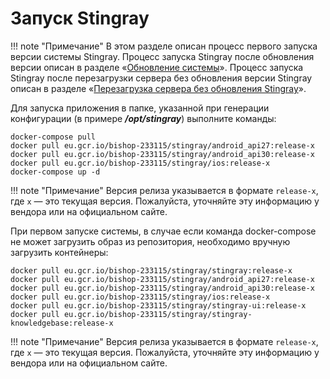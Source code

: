 # Запуск Stingray

!!! note "Примечание"
    В этом разделе описан процесс первого запуска версии системы Stingray. Процесс запуска Stingray после обновления версии описан в разделе «[Обновление системы]()». Процесс запуска Stingray после перезагрузки сервера без обновления версии Stingray описан в разделе «[Перезагрузка сервера без обновления Stingray]()».

Для запуска приложения в папке, указанной при генерации конфигурации (в примере ***/opt/stingray***) выполните команды:

    docker-compose pull
    docker pull eu.gcr.io/bishop-233115/stingray/android_api27:release-x
    docker pull eu.gcr.io/bishop-233115/stingray/android_api30:release-x
    docker pull eu.gcr.io/bishop-233115/stingray/ios:release-x
    docker-compose up -d

!!! note "Примечание"
    Версия релиза указывается в формате `release-x`, где `x` — это текущая версия. Пожалуйста, уточняйте эту информацию у вендора или на официальном сайте.

При первом запуске системы, в случае если команда docker-compose не может загрузить образ из репозитория, необходимо вручную загрузить контейнеры:

    docker pull eu.gcr.io/bishop-233115/stingray/stingray:release-x
    docker pull eu.gcr.io/bishop-233115/stingray/android_api27:release-x
    docker pull eu.gcr.io/bishop-233115/stingray/android_api30:release-x
    docker pull eu.gcr.io/bishop-233115/stingray/ios:release-x
    docker pull eu.gcr.io/bishop-233115/stingray/stingray-ui:release-x
    docker pull eu.gcr.io/bishop-233115/stingray/stingray-knowledgebase:release-x

!!! note "Примечание"
    Версия релиза указывается в формате `release-x`, где `x` — это текущая версия. Пожалуйста, уточняйте эту информацию у вендора или на официальном сайте.